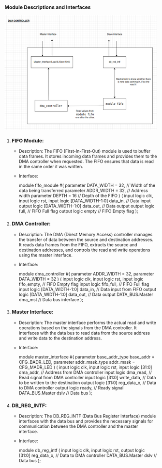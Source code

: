 ### Module Descriptions and Interfaces

![alt text](image.png)

1. ### FIFO Module:
   - Description: The FIFO (First-In-First-Out) module is used to buffer data frames. It stores incoming data frames and provides them to the DMA controller when requested. The FIFO ensures that data is read in the same order it was written.
   - Interface:

     module fifo_module #(
         parameter DATA_WIDTH = 32, // Width of the data being transferred
         parameter ADDR_WIDTH = 32, // Address width
         parameter DEPTH = 16       // Depth of the FIFO
     ) (
         input  logic clk,
         input  logic rst,
         input  logic [DATA_WIDTH-1:0] data_in, // Data input
         output logic [DATA_WIDTH-1:0] data_out, // Data output
         output logic full, // FIFO Full flag
         output logic empty // FIFO Empty flag
     );


2. ### DMA Controller:
   - Description: The DMA (Direct Memory Access) controller manages the transfer of data between the source and destination addresses. It reads data frames from the FIFO, extracts the source and destination addresses, and controls the read and write operations using the master interface.
   - Interface:

     module dma_controller #(
         parameter ADDR_WIDTH = 32,
         parameter DATA_WIDTH = 32
     ) (
         input  logic clk,
         input  logic rst,
         input  logic fifo_empty, // FIFO Empty flag
         input  logic fifo_full,  // FIFO Full flag
         input  logic [DATA_WIDTH-1:0] data_in, // Data input from FIFO
         output logic [DATA_WIDTH-1:0] data_out, // Data output
         DATA_BUS.Master dma_mst // Data bus interface
     );


3. ### Master Interface:
   - Description: The master interface performs the actual read and write operations based on the signals from the DMA controller. It interfaces with the data bus to read data from the source address and write data to the destination address.
   - Interface:

     module master_interface #(
         parameter base_addr_type base_addr = CFG_BADR_LED,
         parameter addr_mask_type addr_mask = CFG_MADR_LED
     ) (
         input  logic clk,
         input  logic rst,
         input  logic [31:0] dma_addr,       // Address from DMA controller
         input  logic dma_read,              // Read signal from DMA controller
         input  logic [31:0] write_data,     // Data to be written to the destination
         output logic [31:0] reg_data_o,     // Data to DMA controller
         output logic ready,                 // Ready signal
         DATA_BUS.Master dslv                // Data bus
     );


4. ### DB_REG_INTF:
   - Description: The DB_REG_INTF (Data Bus Register Interface) module interfaces with the data bus and provides the necessary signals for communication between the DMA controller and the master interface.
   - Interface:

     module db_reg_intf (
         input  logic clk,
         input  logic rst,
         output logic [31:0] reg_data_o, // Data to DMA controller
         DATA_BUS.Master dslv            // Data bus
     );

